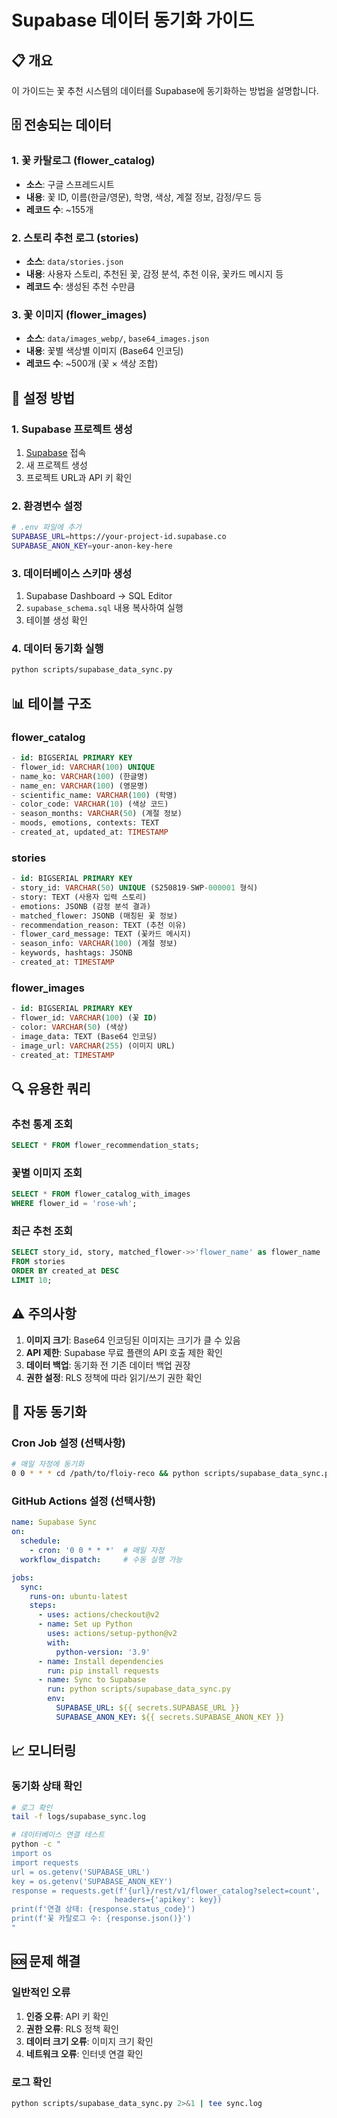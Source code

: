 # Supabase 데이터 동기화 가이드

## 📋 개요
이 가이드는 꽃 추천 시스템의 데이터를 Supabase에 동기화하는 방법을 설명합니다.

## 🗄️ 전송되는 데이터

### 1. 꽃 카탈로그 (flower_catalog)
- **소스**: 구글 스프레드시트
- **내용**: 꽃 ID, 이름(한글/영문), 학명, 색상, 계절 정보, 감정/무드 등
- **레코드 수**: ~155개

### 2. 스토리 추천 로그 (stories)
- **소스**: `data/stories.json`
- **내용**: 사용자 스토리, 추천된 꽃, 감정 분석, 추천 이유, 꽃카드 메시지 등
- **레코드 수**: 생성된 추천 수만큼

### 3. 꽃 이미지 (flower_images)
- **소스**: `data/images_webp/`, `base64_images.json`
- **내용**: 꽃별 색상별 이미지 (Base64 인코딩)
- **레코드 수**: ~500개 (꽃 × 색상 조합)

## 🚀 설정 방법

### 1. Supabase 프로젝트 생성
1. [Supabase](https://supabase.com) 접속
2. 새 프로젝트 생성
3. 프로젝트 URL과 API 키 확인

### 2. 환경변수 설정
```bash
# .env 파일에 추가
SUPABASE_URL=https://your-project-id.supabase.co
SUPABASE_ANON_KEY=your-anon-key-here
```

### 3. 데이터베이스 스키마 생성
1. Supabase Dashboard → SQL Editor
2. `supabase_schema.sql` 내용 복사하여 실행
3. 테이블 생성 확인

### 4. 데이터 동기화 실행
```bash
python scripts/supabase_data_sync.py
```

## 📊 테이블 구조

### flower_catalog
```sql
- id: BIGSERIAL PRIMARY KEY
- flower_id: VARCHAR(100) UNIQUE
- name_ko: VARCHAR(100) (한글명)
- name_en: VARCHAR(100) (영문명)
- scientific_name: VARCHAR(100) (학명)
- color_code: VARCHAR(10) (색상 코드)
- season_months: VARCHAR(50) (계절 정보)
- moods, emotions, contexts: TEXT
- created_at, updated_at: TIMESTAMP
```

### stories
```sql
- id: BIGSERIAL PRIMARY KEY
- story_id: VARCHAR(50) UNIQUE (S250819-SWP-000001 형식)
- story: TEXT (사용자 입력 스토리)
- emotions: JSONB (감정 분석 결과)
- matched_flower: JSONB (매칭된 꽃 정보)
- recommendation_reason: TEXT (추천 이유)
- flower_card_message: TEXT (꽃카드 메시지)
- season_info: VARCHAR(100) (계절 정보)
- keywords, hashtags: JSONB
- created_at: TIMESTAMP
```

### flower_images
```sql
- id: BIGSERIAL PRIMARY KEY
- flower_id: VARCHAR(100) (꽃 ID)
- color: VARCHAR(50) (색상)
- image_data: TEXT (Base64 인코딩)
- image_url: VARCHAR(255) (이미지 URL)
- created_at: TIMESTAMP
```

## 🔍 유용한 쿼리

### 추천 통계 조회
```sql
SELECT * FROM flower_recommendation_stats;
```

### 꽃별 이미지 조회
```sql
SELECT * FROM flower_catalog_with_images 
WHERE flower_id = 'rose-wh';
```

### 최근 추천 조회
```sql
SELECT story_id, story, matched_flower->>'flower_name' as flower_name
FROM stories 
ORDER BY created_at DESC 
LIMIT 10;
```

## ⚠️ 주의사항

1. **이미지 크기**: Base64 인코딩된 이미지는 크기가 클 수 있음
2. **API 제한**: Supabase 무료 플랜의 API 호출 제한 확인
3. **데이터 백업**: 동기화 전 기존 데이터 백업 권장
4. **권한 설정**: RLS 정책에 따라 읽기/쓰기 권한 확인

## 🔄 자동 동기화

### Cron Job 설정 (선택사항)
```bash
# 매일 자정에 동기화
0 0 * * * cd /path/to/floiy-reco && python scripts/supabase_data_sync.py
```

### GitHub Actions 설정 (선택사항)
```yaml
name: Supabase Sync
on:
  schedule:
    - cron: '0 0 * * *'  # 매일 자정
  workflow_dispatch:     # 수동 실행 가능

jobs:
  sync:
    runs-on: ubuntu-latest
    steps:
      - uses: actions/checkout@v2
      - name: Set up Python
        uses: actions/setup-python@v2
        with:
          python-version: '3.9'
      - name: Install dependencies
        run: pip install requests
      - name: Sync to Supabase
        run: python scripts/supabase_data_sync.py
        env:
          SUPABASE_URL: ${{ secrets.SUPABASE_URL }}
          SUPABASE_ANON_KEY: ${{ secrets.SUPABASE_ANON_KEY }}
```

## 📈 모니터링

### 동기화 상태 확인
```bash
# 로그 확인
tail -f logs/supabase_sync.log

# 데이터베이스 연결 테스트
python -c "
import os
import requests
url = os.getenv('SUPABASE_URL')
key = os.getenv('SUPABASE_ANON_KEY')
response = requests.get(f'{url}/rest/v1/flower_catalog?select=count', 
                       headers={'apikey': key})
print(f'연결 상태: {response.status_code}')
print(f'꽃 카탈로그 수: {response.json()}')
"
```

## 🆘 문제 해결

### 일반적인 오류
1. **인증 오류**: API 키 확인
2. **권한 오류**: RLS 정책 확인
3. **데이터 크기 오류**: 이미지 크기 확인
4. **네트워크 오류**: 인터넷 연결 확인

### 로그 확인
```bash
python scripts/supabase_data_sync.py 2>&1 | tee sync.log
```
